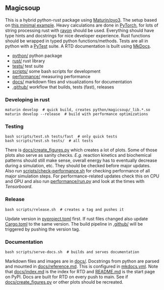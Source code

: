 ## Magicsoup

This is a hybrid python-rust package using [Maturin/pyo3](https://github.com/PyO3/maturin).
The setup based on [this minimal example](https://vordeck.de/kn/python-rust-package).
Heavy calculations are done in [PyTorch](https://pytorch.org/),
for lots of string processing rust with [rayon](https://docs.rs/rayon/latest/rayon/) should be used.
Everything should have type hints and docstrings for nice developer experience.
Rust functions should be wrapped in typed python functions/methods.
Tests are all in python with a [PyTest](https://docs.pytest.org/en/7.4.x/) suite.
A RTD documentation is built using [MkDocs](https://www.mkdocs.org/).

- [python/](./python/) python package
- [rust/](./rust/) rust library
- [tests/](./tests/) test suite
- [scripts/](./scripts/) some bash scripts for development
- [performance/](./performance/) measuring performance
- [docs/](./docs/) markdown files and visualizations for documentation
- [.github/](./.github/) workflow that builds, tests (fast), releases

### Developing in rust

```
maturin develop  # quick build, creates python/magicsoup/_lib.*.so
maturin develop --release  # build with performance optimizations
```

### Testing

```
bash scripts/test.sh tests/fast  # only quick tests
bash scripts/test.sh tests/  # all tests
```

There is [docs/create_figures.py](./docs/create_figures.py) which creates a lot of plots.
Some of those plots also serve as sanity checks.
_E.g._ reaction kinetics and biochemical patterns should still make sense,
overall energy has to eventually decrease during a simulation, etc.
They should be checked before major updates.
Also run [scripts/check-performance.sh](./scripts/check-performance.sh) for checking
performance of all major simulation steps.
For performance-related updates check this on CPU and GPU
and also run [performance/run.py](./performance/run.py) and look at the times with _Tensorboard_.

### Release

```
bash scripts/release.sh  # creates a tag and pushes it
```

Update version in [pyproject.toml](./pyproject.toml) first.
If rust files changed also update [Cargo.toml](./Cargo.toml) to the same version.
The build pipeline in [.github/](./.github/) will be triggered by pushing the version tag.

### Documentation

```
bash scripts/serve-docs.sh  # builds and serves documentation
```

Markdown files and images are in [docs/](./docs/).
Docstrings from python are parsed and mounted in [docs/reference.md](./docs/reference.md).
This is configured in [mkdocs.yml](./mkdocs.yml).
Note that [docs/index.md](./docs/index.md) is the index for RTD
and [README.md](./README.md) is the start page on PyPI.
Docs are built for RTD on every push to main.
See if [docs/create_figures.py](./docs/create_figures.py) or other plots should be recreated.
